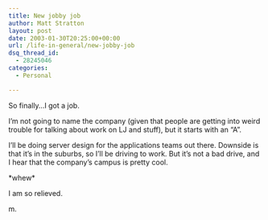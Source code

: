 ```yaml
---
title: New jobby job
author: Matt Stratton
layout: post
date: 2003-01-30T20:25:00+00:00
url: /life-in-general/new-jobby-job
dsq_thread_id:
  - 28245046
categories:
  - Personal

---
```

So finally&#8230;I got a job.

I&#8217;m not going to name the company (given that people are getting into weird trouble for talking about work on LJ and stuff), but it starts with an &#8220;A&#8221;.

I&#8217;ll be doing server design for the applications teams out there. Downside is that it&#8217;s in the suburbs, so I&#8217;ll be driving to work. But it&#8217;s not a bad drive, and I hear that the company&#8217;s campus is pretty cool.

\*whew\*

I am so relieved.

m.